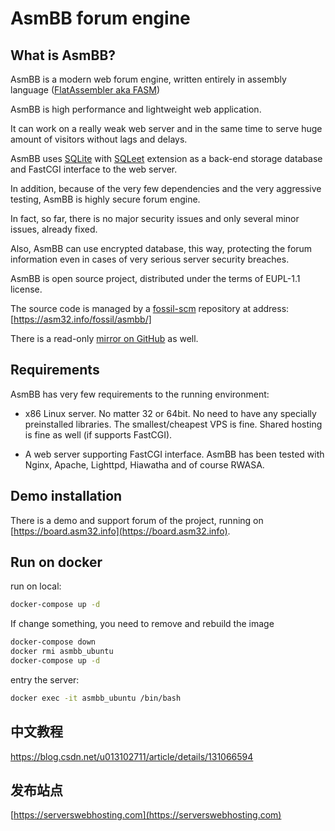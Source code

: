 # AsmBB forum engine

## What is AsmBB?

AsmBB is a modern web forum engine, written entirely in assembly language
([FlatAssembler aka FASM](https://flatassembler.net))

AsmBB is high performance and lightweight web application.

It can work on a really weak web server and in the same time to serve huge
amount of visitors without lags and delays.

AsmBB uses [SQLite](https://sqlite.org) with [SQLeet](https://github.com/resilar/sqleet) extension
as a back-end storage database and FastCGI interface to the web server.

In addition, because of the very few dependencies and the very aggressive testing,
AsmBB is highly secure forum engine.

In fact, so far, there is no major security issues and
only several minor issues, already fixed.

Also, AsmBB can use encrypted database, this way, protecting the forum information even
in cases of very serious server security breaches.

AsmBB is open source project, distributed under the terms of EUPL-1.1 license.

The source code is managed by a [fossil-scm](https://fossil-scm.org/) repository at
address: [https://asm32.info/fossil/asmbb/]

There is a read-only [mirror on GitHub](https://github.com/johnfound/asmbb) as well.

## Requirements

AsmBB has very few requirements to the running environment:

- x86 Linux server. No matter 32 or 64bit. No need to have any specially preinstalled libraries.
  The smallest/cheapest VPS is fine. Shared hosting is fine as well (if supports FastCGI).

- A web server supporting FastCGI interface.
  AsmBB has been tested with Nginx, Apache, Lighttpd, Hiawatha and of course RWASA.

## Demo installation

There is a demo and support forum of the project, running on [https://board.asm32.info](https://board.asm32.info).

## Run on docker

run on local:

```bash
docker-compose up -d
```

If change something, you need to remove and rebuild the image

```bash
docker-compose down
docker rmi asmbb_ubuntu
docker-compose up -d
```

entry the server:

```bash
docker exec -it asmbb_ubuntu /bin/bash
```

## 中文教程

https://blog.csdn.net/u013102711/article/details/131066594

## 发布站点

[https://serverswebhosting.com](https://serverswebhosting.com)